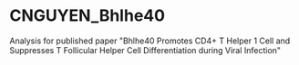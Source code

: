 # CNGUYEN_Bhlhe40
Analysis for published paper "Bhlhe40 Promotes CD4+ T Helper 1 Cell and Suppresses T Follicular Helper Cell Differentiation during Viral Infection"
